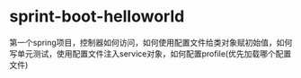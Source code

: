 # sprint-boot-helloworld
第一个spring项目，控制器如何访问，如何使用配置文件给类对象赋初始值，如何写单元测试，使用配置文件注入service对象，如何配置profile(优先加载哪个配置文件)
